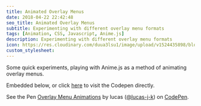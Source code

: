 ```yaml
---
title: Animated Overlay Menus
date: 2018-04-22 22:42:48
seo_title: Animated Overlay Menus
subtitle: Experimenting with different overlay menu formats
tags: [Animation, CSS, Javascript, Anime.js]
description: Experimenting with different overlay menu formats
icon: https://res.cloudinary.com/duua3lsu1/image/upload/v1524435898/blog/menu-overlay-thumbnail.png
custom_stylesheet:
---
```


Some quick experiments, playing with Anime.js as a method of animating overlay menus.

Embedded below, or click [here](https://codepen.io/lucas-j-k/pen/wmXGLY "Link to code at Codepen.io") to visit the Codepen directly.


<p data-height="418" data-theme-id="dark" data-slug-hash="wmXGLY" data-default-tab="result" data-user="lucas-j-k" data-embed-version="2" data-pen-title="Overlay Menu Animations" class="codepen">See the Pen <a href="https://codepen.io/lucas-j-k/pen/wmXGLY/">Overlay Menu Animations</a> by lucas (<a href="https://codepen.io/lucas-j-k">@lucas-j-k</a>) on <a href="https://codepen.io">CodePen</a>.</p>
<script async src="https://static.codepen.io/assets/embed/ei.js"></script>
